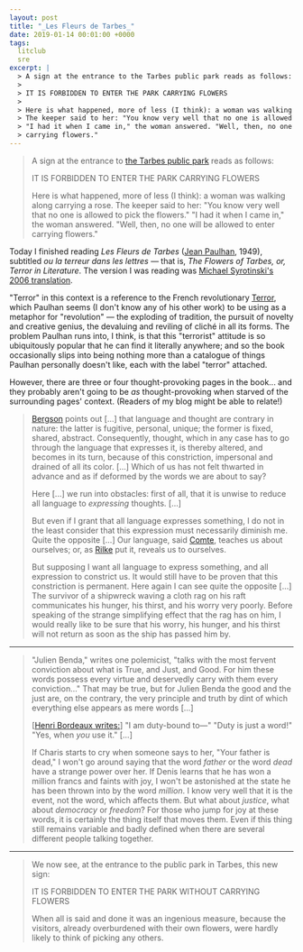 ```yaml
---
layout: post
title: "_Les Fleurs de Tarbes_"
date: 2019-01-14 00:01:00 +0000
tags:
  litclub
  sre
excerpt: |
  > A sign at the entrance to the Tarbes public park reads as follows:
  >
  > IT IS FORBIDDEN TO ENTER THE PARK CARRYING FLOWERS
  >
  > Here is what happened, more of less (I think): a woman was walking along carrying a rose.
  > The keeper said to her: "You know very well that no one is allowed to pick the flowers."
  > "I had it when I came in," the woman answered. "Well, then, no one will be allowed to enter
  > carrying flowers."
---
```


> A sign at the entrance to [the Tarbes public park](https://en.wikipedia.org/wiki/Jardin_Massey) reads as follows:
>
> IT IS FORBIDDEN TO ENTER THE PARK CARRYING FLOWERS
>
> Here is what happened, more of less (I think): a woman was walking along carrying a rose.
> The keeper said to her: "You know very well that no one is allowed to pick the flowers."
> "I had it when I came in," the woman answered. "Well, then, no one will be allowed to enter
> carrying flowers."

Today I finished reading _Les Fleurs de Tarbes_
([Jean Paulhan](https://en.wikipedia.org/wiki/Jean_Paulhan), 1949),
subtitled _ou la terreur dans les lettres_ — that is, _The Flowers of Tarbes,
or, Terror in Literature_. The version I was reading was [Michael
Syrotinski's 2006 translation](https://amzn.to/2MaCrT0).

"Terror" in this context is a reference to the French revolutionary
[Terror](https://en.wikipedia.org/wiki/Reign_of_Terror), which Paulhan
seems (I don't know any of his other work) to be using as a metaphor for
"revolution" — the exploding of tradition, the pursuit of novelty and
creative genius, the devaluing and reviling of cliché in all its forms.
The problem Paulhan runs into, I think, is that this "terrorist" attitude
is so ubiquitously popular that he can find it literally anywhere; and so
the book occasionally slips into being nothing more than a catalogue of
things Paulhan personally doesn't like, each with the label "terror" attached.

However, there are three or four thought-provoking pages in the book...
and they probably aren't going to be _as_ thought-provoking when starved of
the surrounding pages' context. (Readers of my blog might be
able to relate!)

> [Bergson](https://en.wikipedia.org/wiki/Henri_Bergson) points out [...]
> that language and thought are contrary in
> nature: the latter is fugitive, personal, unique; the former is fixed,
> shared, abstract. Consequently, thought, which in any case has to go through
> the language that expresses it, is thereby altered, and becomes in its turn,
> because of this constriction, impersonal and drained of all its color. [...]
> Which of us has not felt thwarted in advance and as if deformed by the words
> we are about to say?
>
> Here [...] we run into obstacles: first of all, that it is unwise to reduce
> all language to _expressing_ thoughts. [...]
>
> But even if I grant that all language expresses something, I do not in the least
> consider that this expression must necessarily diminish me. Quite the opposite
> [...] Our language, said [Comte](https://en.wikipedia.org/wiki/Auguste_Comte),
> teaches us about ourselves; or, as [Rilke](https://en.wikipedia.org/wiki/Rainer_Maria_Rilke)
> put it, reveals us to ourselves.
>
> But supposing I want all language to express something, and all expression
> to constrict us. It would still have to be proven that this constriction is permanent.
> Here again I can see quite the opposite [...]
> The survivor of a shipwreck waving a cloth rag on his raft communicates his hunger,
> his thirst, and his worry very poorly. Before speaking of the strange simplifying
> effect that the rag has on him, I would really like to be sure that his worry,
> his hunger, and his thirst will not return as soon as the ship has passed him by.

----

> "Julien Benda," writes one polemicist, "talks with the most fervent conviction about
> what is True, and Just, and Good. For him these words possess every virtue and
> deservedly carry with them every conviction..." That may be true, but for Julien Benda
> the good and the just are, on the contrary, the very principle and truth by dint of which
> everything else appears as mere words [...]
>
> [[Henri Bordeaux writes:](https://books.google.com/books?id=qvQMAQAAIAAJ&pg=PA221)]
> "I am duty-bound to—" "Duty is just a word!" "Yes, when _you_ use it." [...]
>
> If Charis starts to cry when someone says to her, "Your father is dead," I won't go
> around saying that the word _father_ or the word _dead_ have a strange power over her.
> If Denis learns that he has won a million francs and faints with joy, I won't be astonished
> at the state he has been thrown into by the word _million_. I know very well that it is
> the event, not the word, which affects them. But what about _justice_, what about
> _democracy_ or _freedom_? For those who jump for joy at these words, it is certainly
> the thing itself that moves them. Even if this thing still remains variable and badly
> defined when there are several different people talking together.

----

> We now see, at the entrance to the public park in Tarbes, this new sign:
>
> IT IS FORBIDDEN TO ENTER THE PARK WITHOUT CARRYING FLOWERS
>
> When all is said and done it was an ingenious measure, because the visitors,
> already overburdened with their own flowers, were hardly likely to think of
> picking any others.
